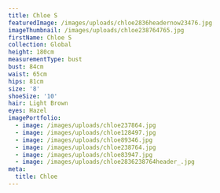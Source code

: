 ```yaml
---
title: Chloe S
featuredImage: /images/uploads/chloe2836headernow23476.jpg
imageThumbnail: /images/uploads/chloe238764765.jpg
firstName: Chloe S
collection: Global
height: 180cm
measurementType: bust
bust: 84cm
waist: 65cm
hips: 81cm
size: '8'
shoeSize: '10'
hair: Light Brown
eyes: Hazel
imagePortfolio:
  - image: /images/uploads/chloe237864.jpg
  - image: /images/uploads/chloe128497.jpg
  - image: /images/uploads/chloe89346.jpg
  - image: /images/uploads/chloe238764.jpg
  - image: /images/uploads/chloe83947.jpg
  - image: /images/uploads/chloe2836238764header_.jpg
meta:
  title: Chloe
---
```


